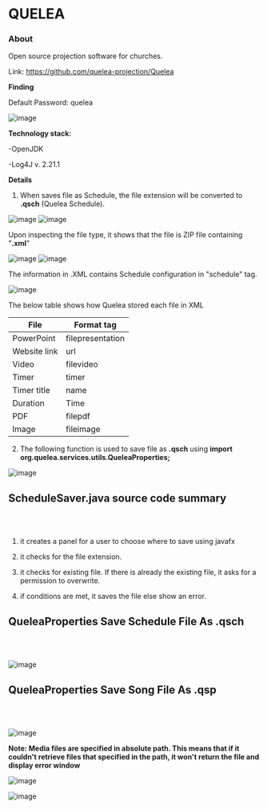 <h1>QUELEA</h1>

<h3>About</h3>

Open source projection software for churches.

Link: https://github.com/quelea-projection/Quelea

**Finding**

Default Password: quelea

![image](https://github.com/user-attachments/assets/c9bea1bd-997e-4663-b1fb-08aeb0425cea)


**Technology stack:**

-OpenJDK 

-Log4J v. 2.21.1 

**Details**


1. When saves file as Schedule, the file extension will be converted to **.qsch** (Quelea Schedule). 

![image](https://github.com/user-attachments/assets/ed0f19a8-c428-40c2-bef9-a22d55dc61d1)
![image](https://github.com/user-attachments/assets/b6a0307b-9385-48ff-ae2e-02c3fb736c08)

Upon inspecting the file type, it shows that the file is ZIP file containing "**.xml**"

![image](https://github.com/user-attachments/assets/6e03732a-5d1f-46d7-bbc7-5062b17eabd5)
![image](https://github.com/user-attachments/assets/2b73be6a-588a-4e2f-9a4d-644785431418)

The information in .XML contains Schedule configuration in "schedule" tag.

![image](https://github.com/user-attachments/assets/e46920be-911a-47d2-b928-badaf7ed9c80)

The below table shows how Quelea stored each file in XML

| File   | Format tag          |
|--------------|-------------|
| PowerPoint      | filepresentation    |
| Website link       | url    |
| Video       | filevideo    |
| Timer       | timer    |
| Timer title       | name    |
| Duration       | Time    |
| PDF       | filepdf    |
| Image       | fileimage   |

2. The following function is used to save file as **.qsch** using **import org.quelea.services.utils.QueleaProperties;**

![image](https://github.com/user-attachments/assets/32b8dd57-d123-407e-a1f6-eda59a984290)


<h2><b>ScheduleSaver.java source code summary</b></h2><br />
<br />

1. it creates a panel for a user to choose where to save using javafx

2. it checks for the file extension. 

3. it checks for existing file. If there is already the existing file, it asks for a permission to overwrite.

4. if conditions are met, it saves the file else show an error.

<h2><b>QueleaProperties Save Schedule File As .qsch</b></h2><br />
<br />

![image](https://github.com/user-attachments/assets/58b3dcd1-e799-4860-81a5-ff80b7af43c4)

<h2><b>QueleaProperties Save Song File As .qsp</b></h2><br />
<br />

![image](https://github.com/user-attachments/assets/91d3c716-c764-4d9f-ba19-0a4c2cdcff84)

**Note: Media files are specified in absolute path. This means that if it couldn't retrieve files that specified in the path, it won't return the file and display error window**  

![image](https://github.com/user-attachments/assets/80a5c20a-9de5-4bab-b411-b60360913fda)

![image](https://github.com/user-attachments/assets/87132ec4-e081-4f39-b0a4-b6756e7863d1)


